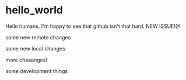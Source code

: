 # hello_world

Hello humans. I'm happy to see that github isn't that hard. 
NEW ISSUE!@

some new remote changes


some new local changes


more chaaanges!


some development things
